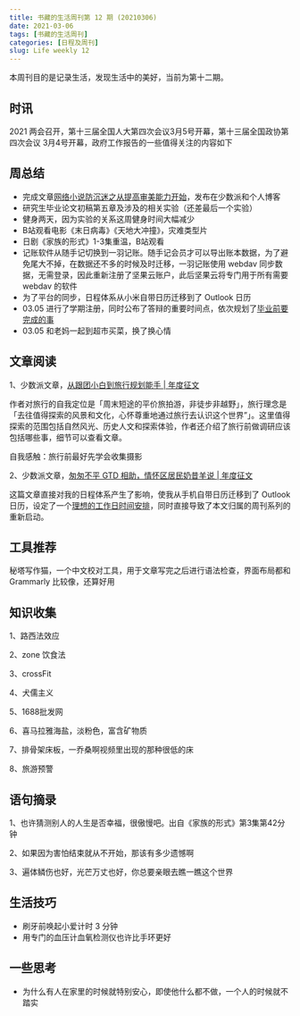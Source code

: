 ```yaml
---
title: 书藏的生活周刊第 12 期 (20210306)
date: 2021-03-06
tags: [书藏的生活周刊]
categories: [日程及周刊]
slug: Life weekly 12
---
```


本周刊目的是记录生活，发现生活中的美好，当前为第十二期。

<!--more-->

## 时讯

2021 两会召开，第十三届全国人大第四次会议3月5号开幕，第十三届全国政协第四次会议 3月4号开幕，政府工作报告的一些值得关注的内容如下

## 周总结

- 完成文章[网络小说防沉迷之从提高审美能力开始](https://sspai.com/post/65325)，发布在少数派和个人博客
- 研究生毕业论文初稿第五章及涉及的相关实验（还差最后一个实验）
- 健身两天，因为实验的关系这周健身时间大幅减少
- B站观看电影《末日病毒》《天地大冲撞》，灾难类型片
- 日剧《家族的形式》1-3集重温，B站观看
- 记账软件从随手记切换到一羽记账。随手记会员才可以导出账本数据，为了避免尾大不掉，在数据还不多的时候及时迁移，一羽记账使用 webdav 同步数据，无需登录，因此重新注册了坚果云账户，此后坚果云将专门用于所有需要 webdav 的软件
- 为了平台的同步，日程体系从小米自带日历迁移到了 Outlook 日历
- 03.05 进行了学期注册，同时公布了答辩的重要时间点，依次规划了[毕业前要完成的事](https://shuzang.github.io/2021/todo-before-graduate/)
- 03.05 和老妈一起到超市买菜，换了换心情

## 文章阅读

1、少数派文章，[从跟团小白到旅行规划能手 | 年度征文](https://sspai.com/post/65271)

作者对旅行的自我定位是「周末短途的平价旅拍游，非徒步非越野」，旅行理念是「去往值得探索的风景和文化，心怀尊重地通过旅行去认识这个世界”」。这里值得探索的范围包括自然风光、历史人文和探索体验，作者还介绍了旅行前做调研应该包括哪些事，细节可以查看文章。

自我感触：旅行前最好先学会收集摄影

2、少数派文章，[匆匆不平 GTD 相助，情怀区居民奶昔羊说 | 年度征文](https://sspai.com/post/65211)

这篇文章直接对我的日程体系产生了影响，使我从手机自带日历迁移到了 Outlook 日历，设定了一个[理想的工作日时间安排](https://shuzang.github.io/2021/ideal-daily-schedule)，同时直接导致了本文归属的周刊系列的重新启动。

## 工具推荐

秘塔写作猫，一个中文校对工具，用于文章写完之后进行语法检查，界面布局都和 Grammarly 比较像，还算好用

## 知识收集

1、路西法效应

2、zone 饮食法

3、crossFit

4、犬儒主义

5、1688批发网

6、喜马拉雅海盐，淡粉色，富含矿物质

7、排骨架床板，一乔桑啊视频里出现的那种很低的床

8、旅游预警

## 语句摘录

1、也许猜测别人的人生是否幸福，很傲慢吧。出自《家族的形式》第3集第42分钟

2、如果因为害怕结束就从不开始，那该有多少遗憾啊

3、遍体鳞伤也好，光芒万丈也好，你总要亲眼去瞧一瞧这个世界

## 生活技巧

- 刷牙前唤起小爱计时 3 分钟
- 用专门的血压计血氧检测仪也许比手环更好

## 一些思考

- 为什么有人在家里的时候就特别安心，即使他什么都不做，一个人的时候就不踏实






